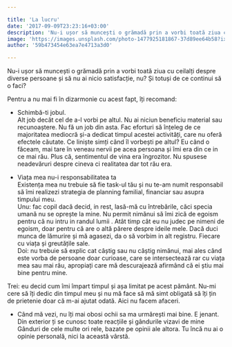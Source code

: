 ```yaml
---

title: 'La lucru'
date: '2017-09-09T23:23:16+03:00'
description: 'Nu-i ușor să muncești o grămadă prin a vorbi toată ziua cu ceilalți desprediverse persoane și să nu ai nicio satisfacție, nu? Și totuși de ce continui săo faci?Pentru a nu mai fi în dizarmonie cu aces'
image: 'https://images.unsplash.com/photo-1477925181867-37d89ee64b58?ixlib=rb-0.3.5&q=80&fm=jpg&crop=entropy&cs=tinysrgb&w=1080&fit=max&s=71afe13e0042097ac80954e680e850d0'
author: '59b473454e63ea7e4713a3d0'

---
```

<div class="kg-card-markdown"><p>Nu-i ușor să muncești o grămadă prin a vorbi toată ziua cu ceilalți despre diverse persoane și să nu ai nicio satisfacție, nu? Și totuși de ce continui să o faci?</p>
<p>Pentru a nu mai fi în dizarmonie cu acest fapt, îți recomand:</p>
<ul>
<li>
<p>Schimbă-ti jobul.<br>
Alt job decât cel de a-l vorbi pe altul. Nu ai niciun beneficiu material sau recunoaștere. Nu fă un job din asta. Fac eforturi să înțeleg de ce majoritatea mediocră și-a dedicat timpul acestei activități, care nu oferă efectele căutate. Ce liniște simți când îl vorbești pe altul? Eu când o făceam, mai tare în veneau nervii pe acea persoana și îmi era din ce in ce mai rău. Plus că, sentimentul de vina era îngrozitor. Nu spusese neadevăruri despre cineva ci realitatea dar tot rău era.</p>
</li>
<li>
<p>Viața mea nu-i responsabilitatea ta<br>
Existența mea nu trebuie să fie task-ul tău și nu te-am numit responsabil să îmi realizezi strategia de planning familial, financiar sau asupra timpului meu.<br>
Unu: fac copil dacă decid, in rest, lasă-mă cu întrebările, căci specia umană nu se oprește la mine.  Nu permit nimănui să îmi zică de egoism pentru că nu intru in randul lumii . Atât timp cât eu nu judec pe nimeni de egoism, doar pentru că are o altă părere despre ideile mele. Dacă duci munca de lămurire și mă agasezi, da o să vorbim in alt registru. Fiecare cu viața și greutățile sale.<br>
Doi: nu trebuie să explic cat câștig sau nu câștig nimănui, mai ales când este vorba de persoane doar curioase, care se intersectează rar cu viața mea sau mai rău, apropiați care mă descurajează afirmând că ei știu mai bine pentru mine.</p>
</li>
</ul>
<p>Trei: eu decid cum îmi împart timpul și așa limitat pe acest pământ. Nu-mi cere să îți dedic din timpul meu și nu mă face să mă simt obligată să îți țin de prietenie doar că m-ai ajutat odată. Aici nu facem afaceri.</p>
<ul>
<li>Când mă vezi, nu îți mai obosi ochii sa ma urmărești mai bine. E jenant. Din exterior ți se cunosc toate reacțiile și gândurile vizavi de mine<br>
Gânduri de cele multe ori rele, bazate pe opinii ale altora. Tu încă nu ai o opinie personală, nici la această vârstă.</li>
</ul>
</div>
